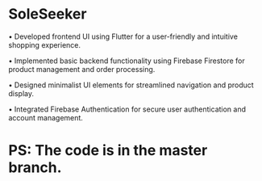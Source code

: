 # SoleSeeker
•	Developed frontend UI using Flutter for a user-friendly and intuitive shopping experience.

•	Implemented basic backend functionality using Firebase Firestore for product management and order processing.

•	Designed minimalist UI elements for streamlined navigation and product display.

•	Integrated Firebase Authentication for secure user authentication and account management.

# PS: The code is in the master branch.
